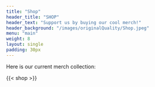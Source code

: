 ```yaml
---
title: "Shop"
header_title: "SHOP"
header_text: "Support us by buying our cool merch!"
header_background: "/images/originalQuality/Shop.jpeg"
menu: "main"
weight: 8
layout: single
padding: 30px
---
```

Here is our current merch collection:

{{< shop >}}


